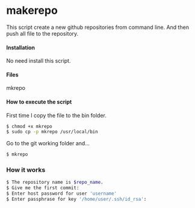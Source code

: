 # makerepo

This script create a new github repositories from command line.
And then push all file to the repository.

#### Installation

No need install this script.

#### Files

mkrepo

#### How to execute the script

First time I copy the file to the bin folder. 
```sh
$ chmod +x mkrepo
$ sudo cp -p mkrepo /usr/local/bin
```
Go to the git working folder and...
```sh
$ mkrepo
```

### How it works
```sh
$ The repository name is $repo_name. 
$ Give me the first commit: 
$ Enter host password for user 'username'
$ Enter passphrase for key '/home/user/.ssh/id_rsa':

